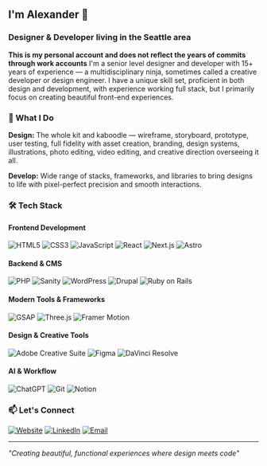 ## I'm Alexander 👋

### **Designer & Developer** living in the Seattle area
**This is my personal account and does not reflect the years of commits through work accounts**
I'm a senior level designer and developer with 15+ years of experience — a multidisciplinary ninja, sometimes called a creative developer or design engineer. I have a unique skill set, proficient in both design and development, with experience working full stack, but I primarily focus on creating beautiful front-end experiences.

### 🚀 What I Do

**Design:** The whole kit and kaboodle — wireframe, storyboard, prototype, user testing, full fidelity with asset creation, branding, design systems, illustrations, photo editing, video editing, and creative direction overseeing it all.

**Develop:** Wide range of stacks, frameworks, and libraries to bring designs to life with pixel-perfect precision and smooth interactions.

### 🛠️ Tech Stack

#### Frontend Development
![HTML5](https://img.shields.io/badge/HTML5-555555?style=flat-square&logo=html5&logoColor=white)
![CSS3](https://img.shields.io/badge/CSS3-555555?style=flat-square&logo=css3&logoColor=white)
![JavaScript](https://img.shields.io/badge/JavaScript-555555?style=flat-square&logo=javascript&logoColor=white)
![React](https://img.shields.io/badge/React-555555?style=flat-square&logo=react&logoColor=white)
![Next.js](https://img.shields.io/badge/Next.js-555555?style=flat-square&logo=next.js&logoColor=white)
![Astro](https://img.shields.io/badge/Astro-555555?style=flat-square&logo=astro&logoColor=white)

#### Backend & CMS
![PHP](https://img.shields.io/badge/PHP-555555?style=flat-square&logo=php&logoColor=white)
![Sanity](https://img.shields.io/badge/Sanity-555555?style=flat-square&logo=sanity&logoColor=white)
![WordPress](https://img.shields.io/badge/WordPress-555555?style=flat-square&logo=wordpress&logoColor=white)
![Drupal](https://img.shields.io/badge/Drupal-555555?style=flat-square&logo=drupal&logoColor=white)
![Ruby on Rails](https://img.shields.io/badge/Ruby_on_Rails-555555?style=flat-square&logo=ruby-on-rails&logoColor=white)

#### Modern Tools & Frameworks
![GSAP](https://img.shields.io/badge/GSAP-555555?style=flat-square&logo=greensock&logoColor=white)
![Three.js](https://img.shields.io/badge/Three.js-555555?style=flat-square&logo=three.js&logoColor=white)
![Framer Motion](https://img.shields.io/badge/Framer%20Motion-555555?style=flat-square&logo=framer&logoColor=white)

#### Design & Creative Tools
![Adobe Creative Suite](https://img.shields.io/badge/Adobe%20Creative%20Suite-555555?style=flat-square&logo=adobe&logoColor=white)
![Figma](https://img.shields.io/badge/Figma-555555?style=flat-square&logo=figma&logoColor=white)
![DaVinci Resolve](https://img.shields.io/badge/DaVinci%20Resolve-555555?style=flat-square&logo=davinciresolve&logoColor=white)

#### AI & Workflow
![ChatGPT](https://img.shields.io/badge/ChatGPT-555555?style=flat-square&logo=openai&logoColor=white)
![Git](https://img.shields.io/badge/Git-555555?style=flat-square&logo=git&logoColor=white)
![Notion](https://img.shields.io/badge/Notion-555555?style=flat-square&logo=notion&logoColor=white)

### 📫 Let's Connect

[![Website](https://img.shields.io/badge/Website-iamalexander.net-FF2A13?style=for-the-badge&logo=safari&logoColor=white)](https://iamalexander.net)
[![LinkedIn](https://img.shields.io/badge/LinkedIn-0077B5?style=for-the-badge&logo=linkedin&logoColor=white)](https://www.linkedin.com/in/alexandermusgrave/)
[![Email](https://img.shields.io/badge/Email-atmusko@gmail.com-D14836?style=for-the-badge&logo=gmail&logoColor=white)](mailto:atmusko@gmail.com)

---

*"Creating beautiful, functional experiences where design meets code"*
